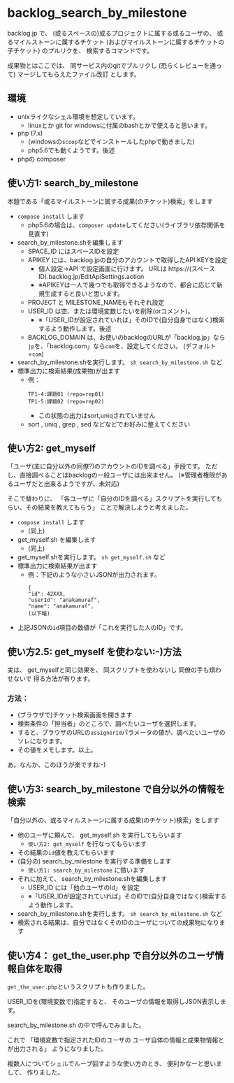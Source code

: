 # backlog_search_by_milestone

backlog.jp で、
(或るスペースの)或るプロジェクトに属する或るユーザの、
或るマイルストーンに属するチケット
(およびマイルストーンに属するチケットの子チケット)
のプルリクを、
検索するコマンドです。

成果物とはここでは、
同サービス内のgitでプルリクし
(恐らくレビューを通って)
マージしてもらえたファイル改訂
とします。

## 環境

* unixライクなシェル環境を想定しています。
    * linuxとか git for windowsに付属のbashとかで使えると思います。
* php (7.x)
    * (windowsの`scoop`などでインストールしたphpで動きました)
    * php5.6でも動くようです。後述
* phpの composer

## 使い方1: search_by_milestone

本題である「或るマイルストーンに属する成果(のチケット)検索」をします

* `compose install` します
    * php5.6の場合は、`composer update`してください(ライブラリ依存関係を見直す)
* search_by_milestone.shを編集します
    * SPACE_ID にはスペースIDを設定
    * APIKEY には、backlog.jpの自分のアカウントで取得したAPI KEYを設定
        * 個人設定→API で設定画面に行けます。
            URLは https://(スペースID).backlog.jp/EditApiSettings.action
        * ※APIKEYは一人で幾つでも取得できるようなので、都合に応じて新規生成すると良いと思います。
    * PROJECT と MILESTONE_NAMEもそれぞれ設定
    * USER_ID は空、または環境変数じたいを削除(orコメント)。
        * ※「USER_IDが設定されていれば」そのIDで(自分自身ではなく)検索するよう動作します。後述
    * BACKLOG_DOMAIN は、お使いのbacklogのURLが「backlog.jp」なら`jp`を、「backlog.com」なら`com`を、設定してください。
      (デフォルト=`com`)
* search_by_milestone.shを実行します。 `sh search_by_milestone.sh` など
* 標準出力に検索結果(成果物)が出ます
    * 例：
        ```
        TP1-4:課題01 (repo=rep01)
        TP1-5:課題02 (repo=rep02)
        ```
       * この状態の出力はsort,uniqされていません
    * sort , uniq , grep , sed などなどでお好みに整えてください
    
## 使い方2: get_myself

「ユーザ(主に自分以外の同僚?)のアカウントのIDを調べる」手段です。
ただし、直接調べることはbacklogの一般ユーザには出来ません。
(※管理者権限があるユーザだと出来るようですが、未対応)

そこで替わりに、
「各ユーザに「自分のIDを調べる」スクリプトを実行してもらい、その結果を教えてもらう」
ことで解決しようと考えました。

* `compose install` します
    * (同上)
* get_myself.sh を編集します
    * (同上)
* get_myself.shを実行します。 `sh get_myself.sh` など
* 標準出力に検索結果が出ます
    * 例：下記のような小さいJSONが出力されます。
        ```
        {
        "id": 42XXX,
        "userId": "anakamuraf",
        "name": "anakamuraf",
        (以下略)
        ```
* 上記JSONの`id`項目の数値が「これを実行した人のID」です。

## 使い方2.5: get_myself を使わない:-)方法

実は、
get_myselfと同じ効果を、
同スクリプトを使わないし
同僚の手も煩わせないで
得る方法が有ります。

### 方法：
* (ブラウザで)チケット検索画面を開きます
* 検索条件の「担当者」のところで、調べたいユーザを選択します。
* すると、ブラウザのURLの`assignerId`パラメータの値が、調べたいユーザのソレになります。
* その値をメモします。以上。

あ。なんか、このほうが楽ですね:-)

## 使い方3: search_by_milestone で自分以外の情報を検索

「自分以外の、或るマイルストーンに属する成果(のチケット)検索」をします

* 他のユーザに頼んで、 get_myself.sh を実行してもらいます
    * `使い方2: get_myself` を行なってもらいます
* その結果の`id`値を教えてもらいます
* (自分の) search_by_milestone を実行する準備をします
    * `使い方1: search_by_milestone` に倣います
* それに加えて、 search_by_milestone.shを編集します
    * USER_ID には「他のユーザのid」を設定
    * ※「USER_IDが設定されていれば」そのIDで(自分自身ではなく)検索するよう動作します。
* search_by_milestone.shを実行します。 `sh search_by_milestone.sh` など
* 検索される結果は、自分ではなくそのIDのユーザについての成果物になります

## 使い方4： get_the_user.php で自分以外のユーザ情報自体を取得

`get_the_user.php`というスクリプトも作りました。

USER_IDを(環境変数で)指定すると、
そのユーザの情報を取得しJSON表示します。

search_by_milestone.sh の中で呼んでみました。

これで
「環境変数で指定されたIDのユーザの
ユーザ自体の情報と成果物情報とが出力される」
ようになりました。

複数人についてシェルでループ回すような使い方のとき、
便利かなーと思いまして、
作りました。

